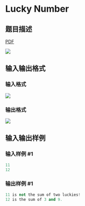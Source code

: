 # Lucky Number

## 题目描述

[problemUrl]: https://uva.onlinejudge.org/index.php?option=com_onlinejudge&Itemid=8&category=21&page=show_problem&problem=1850

[PDF](https://uva.onlinejudge.org/external/109/p10909.pdf)

![](https://cdn.luogu.com.cn/upload/vjudge_pic/UVA10909/5f8bf5bcdb2aa0c96d5e5bbf95c151896dd9b32a.png)

## 输入输出格式

### 输入格式

![](https://cdn.luogu.com.cn/upload/vjudge_pic/UVA10909/4e80754c5f4dcd292963b8b49e174421cf700d62.png)

### 输出格式

![](https://cdn.luogu.com.cn/upload/vjudge_pic/UVA10909/c29c9e2a96d819c32e681026f86067ca6ac74349.png)

## 输入输出样例

### 输入样例 #1

```cpp
11
12
```


### 输出样例 #1

```cpp
11 is not the sum of two luckies!
12 is the sum of 3 and 9.
```


